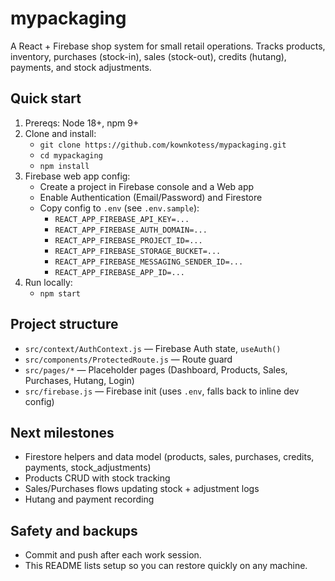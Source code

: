 # mypackaging

A React + Firebase shop system for small retail operations. Tracks products, inventory, purchases (stock-in), sales (stock-out), credits (hutang), payments, and stock adjustments.

## Quick start

1. Prereqs: Node 18+, npm 9+
2. Clone and install:
	- `git clone https://github.com/kownkotess/mypackaging.git`
	- `cd mypackaging`
	- `npm install`
3. Firebase web app config:
	- Create a project in Firebase console and a Web app
	- Enable Authentication (Email/Password) and Firestore
	- Copy config to `.env` (see `.env.sample`):
	  - `REACT_APP_FIREBASE_API_KEY=...`
	  - `REACT_APP_FIREBASE_AUTH_DOMAIN=...`
	  - `REACT_APP_FIREBASE_PROJECT_ID=...`
	  - `REACT_APP_FIREBASE_STORAGE_BUCKET=...`
	  - `REACT_APP_FIREBASE_MESSAGING_SENDER_ID=...`
	  - `REACT_APP_FIREBASE_APP_ID=...`
4. Run locally:
	- `npm start`

## Project structure

- `src/context/AuthContext.js` — Firebase Auth state, `useAuth()`
- `src/components/ProtectedRoute.js` — Route guard
- `src/pages/*` — Placeholder pages (Dashboard, Products, Sales, Purchases, Hutang, Login)
- `src/firebase.js` — Firebase init (uses `.env`, falls back to inline dev config)

## Next milestones

- Firestore helpers and data model (products, sales, purchases, credits, payments, stock_adjustments)
- Products CRUD with stock tracking
- Sales/Purchases flows updating stock + adjustment logs
- Hutang and payment recording

## Safety and backups

- Commit and push after each work session.
- This README lists setup so you can restore quickly on any machine.
